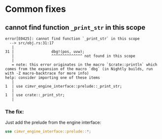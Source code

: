 # Common fixes

## cannot find function `_print_str` in this scope
```
error[E0425]: cannot find function `_print_str` in this scope
  --> src/obj.rs:31:17
   |
31 |                 dbg!(pos, uvw);
   |                 ^^^^^^^^^^^^^^ not found in this scope
   |
   = note: this error originates in the macro `$crate::println` which comes from the expansion of the macro `dbg` (in Nightly builds, run with -Z macro-backtrace for more info)
help: consider importing one of these items
   |
1  | use cimvr_engine_interface::prelude::_print_str;
   |
1  | use crate::_print_str;
   |
```

### The fix:
Just add the prelude from the engine interface:
```rust
use cimvr_engine_interface::prelude::*;
```
